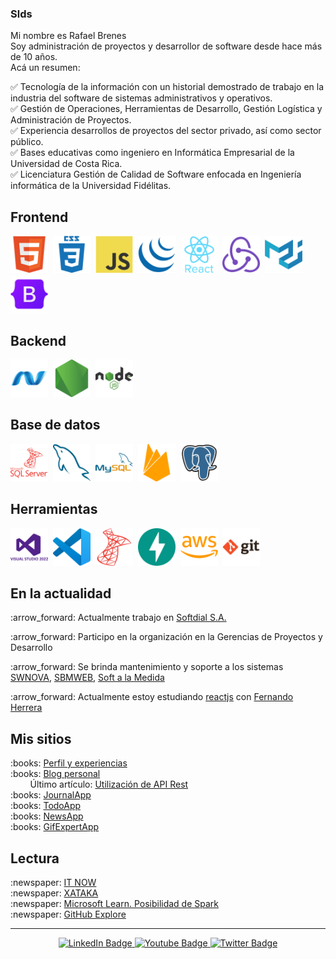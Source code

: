 ### Slds

Mi nombre es Rafael Brenes  
Soy administración de proyectos y desarrollor de software desde hace más de 10 años.  
Acá un resumen:

✅ Tecnología de la información con un historial demostrado de trabajo en la industria del software de sistemas administrativos y operativos.  
✅ Gestión de Operaciones, Herramientas de Desarrollo, Gestión Logística y Administración de Proyectos.  
✅ Experiencia desarrollos de proyectos del sector privado, así como sector público.  
✅ Bases educativas como ingeniero en Informática Empresarial de la Universidad de Costa Rica.  
✅ Licenciatura Gestión de Calidad de Software enfocada en Ingeniería informática de la Universidad Fidélitas.

<h2>Frontend</h2>
  <div>
    <img src="https://github.com/devicons/devicon/blob/master/icons/html5/html5-original.svg" title="HTML5" alt="HTML" width="60" height="60"/>&nbsp;
    <img src="https://github.com/devicons/devicon/blob/master/icons/css3/css3-plain-wordmark.svg"  title="CSS3" alt="CSS" width="60" height="60"/>&nbsp;  
    <img src="https://github.com/devicons/devicon/blob/master/icons/javascript/javascript-original.svg" title="JavaScript" alt="JavaScript" width="60" height="60"/>&nbsp; 
    <img src="https://github.com/devicons/devicon/blob/master/icons/jquery/jquery-original.svg" title="JQuery" alt="JQuery" width="60" height="60"/>&nbsp;
    <img src="https://github.com/devicons/devicon/blob/master/icons/react/react-original-wordmark.svg" title="React" alt="React" width="60" height="60"/>&nbsp; 
    <img src="https://github.com/devicons/devicon/blob/master/icons/redux/redux-original.svg" title="Redux" alt="Redux " width="60" height="60"/>&nbsp;
    <img src="https://github.com/devicons/devicon/blob/master/icons/materialui/materialui-original.svg" title="Material UI" alt="Material UI" width="60" height="60"/>&nbsp;
    <img src="https://github.com/devicons/devicon/blob/master/icons/bootstrap/bootstrap-original.svg" title="Bootstrap" alt="Bootstrap" width="60" height="60"/>&nbsp;
  </div>

<h2>Backend</h2>
  <div>
    <img src="https://github.com/devicons/devicon/blob/master/icons/dot-net/dot-net-original.svg" title="C# .Net Framework" alt="C# .Net Framework" width="60" height="60"/>&nbsp;
    <img src="https://github.com/devicons/devicon/blob/master/icons/nodejs/nodejs-original.svg" title="node.js" alt="node.js" width="60" height="60"/>&nbsp;
    <img src="https://github.com/devicons/devicon/blob/master/icons/nodejs/nodejs-original-wordmark.svg" title="NodeJS" alt="NodeJS" width="60" height="60"/>&nbsp;    </div>

<h2>Base de datos</h2>
  <div>
    <img src="https://github.com/devicons/devicon/blob/master/icons/microsoftsqlserver/microsoftsqlserver-plain-wordmark.svg" title="MSSQL" alt="MSSQL" width="60" height="60"/>&nbsp;      
    <img src="https://github.com/devicons/devicon/blob/master/icons/mysql/mysql-original.svg" title="mysql" alt="mysql" width="60" height="60"/>&nbsp;
    <img src="https://github.com/devicons/devicon/blob/master/icons/mysql/mysql-original-wordmark.svg" title="MySQL"  alt="MySQL" width="60" height="60"/>&nbsp;
    <img src="https://github.com/devicons/devicon/blob/master/icons/firebase/firebase-plain.svg" title="firebase" alt="firebase" width="60" height="60"/>&nbsp    
    <img src="https://github.com/devicons/devicon/blob/master/icons/postgresql/postgresql-original.svg" title="postgresql" alt="postgresql" width="60" height="60"/>&nbsp;         
  </div>

<h2>Herramientas</h2>

<div>  
  <img src="https://github.com/devicons/devicon/blob/master/icons/visualstudio/visualstudio-plain-wordmark.svg" title="github" alt="github" width="60" height="60"/>&nbsp;
  <img src="https://raw.githubusercontent.com/devicons/devicon/1119b9f84c0290e0f0b38982099a2bd027a48bf1/icons/vscode/vscode-original.svg" title="vscode" alt="vscode" width="60" height="60"/>&nbsp;   
  <img src="https://raw.githubusercontent.com/devicons/devicon/1119b9f84c0290e0f0b38982099a2bd027a48bf1/icons/microsoftsqlserver/microsoftsqlserver-plain.svg" title="microsoftsqlserver" alt="microsoftsqlserver" width="60" height="60"/>&nbsp;   
  <img src="https://raw.githubusercontent.com/devicons/devicon/1119b9f84c0290e0f0b38982099a2bd027a48bf1/icons/fastapi/fastapi-original.svg" title="fastapi" alt="fastapi" width="60" height="60"/>&nbsp;   
   <img src="https://github.com/devicons/devicon/blob/master/icons/amazonwebservices/amazonwebservices-plain-wordmark.svg" title="AWS" alt="AWS" width="60" height="60"/>&nbsp;  
  <img src="https://github.com/devicons/devicon/blob/master/icons/git/git-original-wordmark.svg" title="Git" alt="Git" width="60" height="60"/>  
</div>

<div>
  <h2> En la actualidad </h2>
  <p> :arrow_forward:  Actualmente trabajo en <a href="https://softdialcr.com/" target="_blank">Softdial S.A.</a> </p>  
  <p> :arrow_forward:  Participo en la organización en la Gerencias de Proyectos y Desarrollo </p>  
  <p> :arrow_forward:  Se brinda mantenimiento y soporte a los sistemas <a href="https://softdialcr.com/sysweb-nova/" target="_blank">SWNOVA</a>, <a href="https://softdialcr.com/sbm-web/" target="_blank">SBMWEB</a>, <a href="https://softdialcr.com/software-a-medida/" target="_blank">Soft a la Medida</a> </p>  
  <p> :arrow_forward:  Actualmente estoy estudiando <a href="https://react.dev/" target="_blank">reactjs</a> con <a href="https://fernando-herrera.com/#/" target="_blank">Fernando Herrera</a></p> 
</div>

<div>
  <h2> Mis sitios </h2>  
  :books:  <a href="https://rafaelbrenes.com/" target="_blank">Perfil y experiencias</a></br> 
  :books:  <a href="https://rbrenesr-blog.blogspot.com/" target="_blank">Blog personal</a> </br>
  &nbsp; &nbsp; &nbsp; &nbsp; Último artículo: <a href="https://rbrenesr-blog.blogspot.com/2023/01/utilizacion-de-api-rest.html" target="_blank">Utilización de API Rest</a></br>           
  :books:  <a href="https://rbrenesr-journal.netlify.app/auth/login" target="_blank">JournalApp</a></br> 
  :books:  <a href="https://rbrenesr-todoapp.netlify.app/" target="_blank">TodoApp</a></br> 
  :books:  <a href="https://rbrenesr-newsapp.netlify.app/" target="_blank">NewsApp</a></br> 
  :books:  <a href="https://rbs18-gifexpert.netlify.app/" target="_blank">GifExpertApp</a></br>   
</div>

<div>
  <h2>Lectura</h2>
  :newspaper: <a href="https://www.itnow.connectab2b.com/" target="_blank">IT NOW</a></br> 
  :newspaper: <a href="https://www.xataka.com/" target="_blank">XATAKA</a></br> 
  :newspaper: <a href="https://learn.microsoft.com/es-es/" target="_blank">Microsoft Learn. Posibilidad de Spark</a></br> 
  :newspaper: <a href="https://github.com/explore" target="_blank">GitHub Explore</a></br> 
</div>


<hr/>

<div id="badges" align="center">
  <a href="https://www.linkedin.com/in/rbrenesr" target="_blank">
    <img src="https://img.shields.io/badge/LinkedIn-blue?style=for-the-badge&logo=linkedin&logoColor=white" alt="LinkedIn Badge"/>
  </a>
  <a href="https://youtube.com/@r-dev" target="_blank">
    <img src="https://img.shields.io/badge/YouTube-red?style=for-the-badge&logo=youtube&logoColor=white" alt="Youtube Badge"/>
  </a>
  <a href="https://twitter.com/rbrenesr" target="_blank">
    <img src="https://img.shields.io/badge/Twitter-blue?style=for-the-badge&logo=twitter&logoColor=white" alt="Twitter Badge"/>
  </a>  
  </br>
  <img src="https://komarev.com/ghpvc/?username=rbrenesr&style=flat-square&color=blue" alt=""/>
</div>
